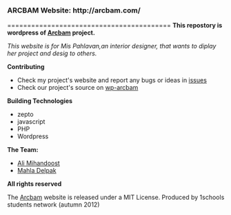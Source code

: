 <h3>ARCBAM Website: http://arcbam.com/</h3>

=========================================
<b>This repostory is wordpress of <a href="https://github.com/1schools-projects/arcbam">Arcbam</a> project.</b>

<i>This website is for Mis Pahlavan,an interior designer, that wants to diplay her project and desig to others.</i>

<b>Contributing</b>
<ul>

  <li>Check my project's website and report any bugs or ideas in <a href="https://github.com/1schools-projects/wp-arcbam/tree/master/wp-content/themes/arcbam-template/issues">issues</a></li>
  <li>Check our project's source on <a href="https://github.com/1schools-projects/wp-arcbam/tree/master/wp-content/themes/arcbam-template">wp-arcbam</a></li>
</ul>

<b>Building Technologies</b>

<ul>
  <li>zepto</li>
  <li>javascript</li>
  <li>PHP</li>
  <li>Wordpress</li>
</ul>
<b>The Team:</b>
<ul>
  <li><a href="https://github.com/Alimd">Ali Mihandoost</a></li>
  <li><a href="https://github.com/mahlad">Mahla Delpak</a></li>
</ul>
<b>All rights reserved</b>

  The <a href="http://arcbam.com/">Arcbam</a> website is released under a MIT License.
  Produced by 1schools students network (autumn 2012)